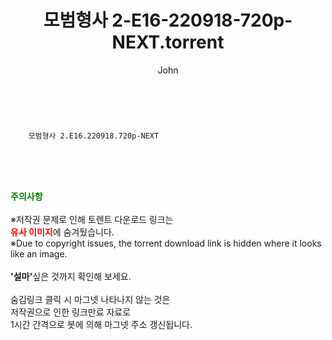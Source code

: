 ﻿---
layout: post
title:  "    모범형사 2-E16-220918-720p-NEXT.torrent"
author: John
categories: [ 드라마 ]
tags: [  ]
image:  
description: "    모범형사 2-E16-220918-720p-NEXT torrent 정보 공유"
toc: true
toc_sticky: true
---

<br>

        모범형사 2.E16.220918.720p-NEXT  
    
<br><br><br>
<p data-ke-size="size16"><b><span style="color: green;">주의사항</span></b><br /><br />※저작권 문제로 인해 토렌트 다운로드 링크는<br /><b><span style="color: red;">유사 이미지</span></b>에 숨겨뒀습니다.<br />※Due to copyright issues, the torrent download link is hidden where it looks like an image.<br /><br /><b>'설마'</b>싶은 것까지 확인해 보세요.<br /><br />숨김링크 클릭 시 마그넷 나타나지 않는 것은<br />저작권으로 인한 링크만료 자료로<br />1시간 간격으로 봇에 의해 마그넷 주소 갱신됩니다.</p>
